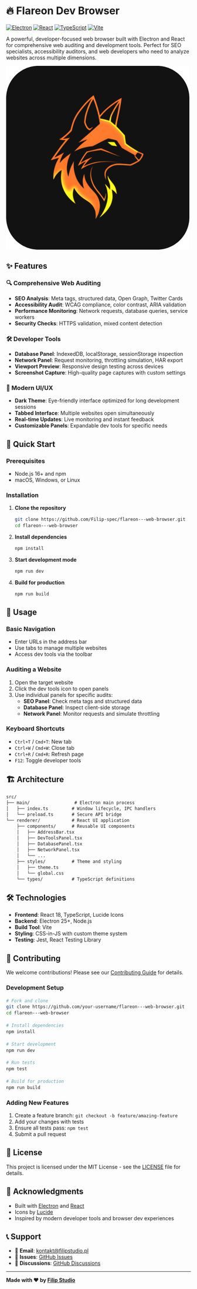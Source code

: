 # 🔥 Flareon Dev Browser

[![Electron](https://img.shields.io/badge/Electron-191970?style=for-the-badge&logo=Electron&logoColor=white)](https://electronjs.org/)
[![React](https://img.shields.io/badge/React-20232A?style=for-the-badge&logo=react&logoColor=61DAFB)](https://reactjs.org/)
[![TypeScript](https://img.shields.io/badge/TypeScript-007ACC?style=for-the-badge&logo=typescript&logoColor=white)](https://www.typescriptlang.org/)
[![Vite](https://img.shields.io/badge/Vite-646CFF?style=for-the-badge&logo=vite&logoColor=white)](https://vitejs.dev/)

A powerful, developer-focused web browser built with Electron and React for comprehensive web auditing and development tools. Perfect for SEO specialists, accessibility auditors, and web developers who need to analyze websites across multiple dimensions.

![Flareon Dev Browser](https://github.com/Filip-spec/Flareon/blob/main/public/assets/appIcon.png)

## ✨ Features

### 🔍 Comprehensive Web Auditing
- **SEO Analysis**: Meta tags, structured data, Open Graph, Twitter Cards
- **Accessibility Audit**: WCAG compliance, color contrast, ARIA validation
- **Performance Monitoring**: Network requests, database queries, service workers
- **Security Checks**: HTTPS validation, mixed content detection

### 🛠️ Developer Tools
- **Database Panel**: IndexedDB, localStorage, sessionStorage inspection
- **Network Panel**: Request monitoring, throttling simulation, HAR export
- **Viewport Preview**: Responsive design testing across devices
- **Screenshot Capture**: High-quality page captures with custom settings

### 🎨 Modern UI/UX
- **Dark Theme**: Eye-friendly interface optimized for long development sessions
- **Tabbed Interface**: Multiple websites open simultaneously
- **Real-time Updates**: Live monitoring and instant feedback
- **Customizable Panels**: Expandable dev tools for specific needs

## 🚀 Quick Start

### Prerequisites
- Node.js 16+ and npm
- macOS, Windows, or Linux

### Installation

1. **Clone the repository**
   ```bash
   git clone https://github.com/Filip-spec/flareon---web-browser.git
   cd flareon---web-browser
   ```

2. **Install dependencies**
   ```bash
   npm install
   ```

3. **Start development mode**
   ```bash
   npm run dev
   ```

4. **Build for production**
   ```bash
   npm run build
   ```

## 📖 Usage

### Basic Navigation
- Enter URLs in the address bar
- Use tabs to manage multiple websites
- Access dev tools via the toolbar

### Auditing a Website
1. Open the target website
2. Click the dev tools icon to open panels
3. Use individual panels for specific audits:
   - **SEO Panel**: Check meta tags and structured data
   - **Database Panel**: Inspect client-side storage
   - **Network Panel**: Monitor requests and simulate throttling

### Keyboard Shortcuts
- `Ctrl+T` / `Cmd+T`: New tab
- `Ctrl+W` / `Cmd+W`: Close tab
- `Ctrl+R` / `Cmd+R`: Refresh page
- `F12`: Toggle developer tools

## 🏗️ Architecture

```
src/
├── main/                 # Electron main process
│   ├── index.ts         # Window lifecycle, IPC handlers
│   └── preload.ts       # Secure API bridge
└── renderer/            # React UI application
    ├── components/      # Reusable UI components
    │   ├── AddressBar.tsx
    │   ├── DevToolsPanel.tsx
    │   ├── DatabasePanel.tsx
    │   ├── NetworkPanel.tsx
    │   └── ...
    ├── styles/          # Theme and styling
    │   ├── theme.ts
    │   └── global.css
    └── types/           # TypeScript definitions
```

## 🛠️ Technologies

- **Frontend**: React 18, TypeScript, Lucide Icons
- **Backend**: Electron 25+, Node.js
- **Build Tool**: Vite
- **Styling**: CSS-in-JS with custom theme system
- **Testing**: Jest, React Testing Library

## 🤝 Contributing

We welcome contributions! Please see our [Contributing Guide](CONTRIBUTING.md) for details.

### Development Setup
```bash
# Fork and clone
git clone https://github.com/your-username/flareon---web-browser.git
cd flareon---web-browser

# Install dependencies
npm install

# Start development
npm run dev

# Run tests
npm test

# Build for production
npm run build
```

### Adding New Features
1. Create a feature branch: `git checkout -b feature/amazing-feature`
2. Add your changes with tests
3. Ensure all tests pass: `npm test`
4. Submit a pull request

## 📄 License

This project is licensed under the MIT License - see the [LICENSE](LICENSE) file for details.

## 🙏 Acknowledgments

- Built with [Electron](https://electronjs.org/) and [React](https://reactjs.org/)
- Icons by [Lucide](https://lucide.dev/)
- Inspired by modern developer tools and browser dev experiences

## 📞 Support

- 📧 **Email**: kontakt@filipstudio.pl
- 🐛 **Issues**: [GitHub Issues](https://github.com/Filip-spec/flareon---web-browser/issues)
- 💬 **Discussions**: [GitHub Discussions](https://github.com/Filip-spec/flareon---web-browser/discussions)

---

**Made with ❤️ by [Filip Studio](https://filipstudio.pl)**
